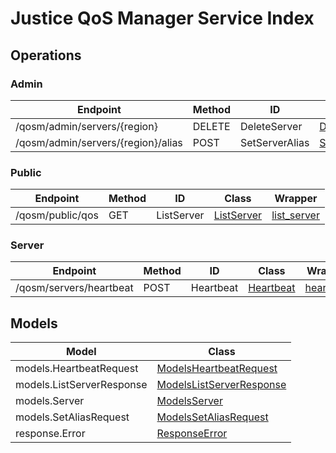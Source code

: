 # Justice QoS Manager Service Index


## Operations

### Admin
| Endpoint | Method | ID | Class | Wrapper |
|---|---|---|---|---|
| /qosm/admin/servers/{region} | DELETE | DeleteServer | [DeleteServer](../accelbyte_py_sdk/api/qosm/operations/admin/delete_server.py) | [delete_server](../accelbyte_py_sdk/api/qosm/wrappers/_admin.py) |
| /qosm/admin/servers/{region}/alias | POST | SetServerAlias | [SetServerAlias](../accelbyte_py_sdk/api/qosm/operations/admin/set_server_alias.py) | [set_server_alias](../accelbyte_py_sdk/api/qosm/wrappers/_admin.py) |

### Public
| Endpoint | Method | ID | Class | Wrapper |
|---|---|---|---|---|
| /qosm/public/qos | GET | ListServer | [ListServer](../accelbyte_py_sdk/api/qosm/operations/public/list_server.py) | [list_server](../accelbyte_py_sdk/api/qosm/wrappers/_public.py) |

### Server
| Endpoint | Method | ID | Class | Wrapper |
|---|---|---|---|---|
| /qosm/servers/heartbeat | POST | Heartbeat | [Heartbeat](../accelbyte_py_sdk/api/qosm/operations/server/heartbeat.py) | [heartbeat](../accelbyte_py_sdk/api/qosm/wrappers/_server.py) |


## Models
| Model | Class |
|---|---|
| models.HeartbeatRequest | [ModelsHeartbeatRequest](../accelbyte_py_sdk/api/qosm/models/models_heartbeat_request.py) |
| models.ListServerResponse | [ModelsListServerResponse](../accelbyte_py_sdk/api/qosm/models/models_list_server_response.py) |
| models.Server | [ModelsServer](../accelbyte_py_sdk/api/qosm/models/models_server.py) |
| models.SetAliasRequest | [ModelsSetAliasRequest](../accelbyte_py_sdk/api/qosm/models/models_set_alias_request.py) |
| response.Error | [ResponseError](../accelbyte_py_sdk/api/qosm/models/response_error.py) |
